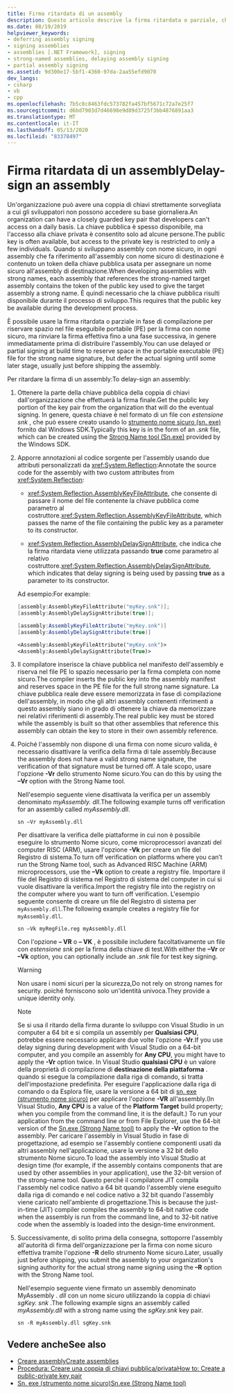 ```yaml
---
title: Firma ritardata di un assembly
description: Questo articolo descrive la firma ritardata o parziale, che riserva spazio nel file PE per la firma con nome sicuro, ma rinvia la firma effettiva.
ms.date: 08/19/2019
helpviewer_keywords:
- deferring assembly signing
- signing assemblies
- assemblies [.NET Framework], signing
- strong-named assemblies, delaying assembly signing
- partial assembly signing
ms.assetid: 9d300e17-5bf1-4360-97da-2aa55efd9070
dev_langs:
- csharp
- vb
- cpp
ms.openlocfilehash: 7b5c8c8463fdc573782fa457bf5671c72a7e25f7
ms.sourcegitcommit: d6bd7903d7d46698e9d89d3725f3bb4876891aa3
ms.translationtype: MT
ms.contentlocale: it-IT
ms.lasthandoff: 05/13/2020
ms.locfileid: "83378497"
---
```

# <a name="delay-sign-an-assembly"></a><span data-ttu-id="af168-103">Firma ritardata di un assembly</span><span class="sxs-lookup"><span data-stu-id="af168-103">Delay-sign an assembly</span></span>

<span data-ttu-id="af168-104">Un'organizzazione può avere una coppia di chiavi strettamente sorvegliata a cui gli sviluppatori non possono accedere su base giornaliera.</span><span class="sxs-lookup"><span data-stu-id="af168-104">An organization can have a closely guarded key pair that developers can't access on a daily basis.</span></span> <span data-ttu-id="af168-105">La chiave pubblica è spesso disponibile, ma l'accesso alla chiave privata è consentito solo ad alcune persone.</span><span class="sxs-lookup"><span data-stu-id="af168-105">The public key is often available, but access to the private key is restricted to only a few individuals.</span></span> <span data-ttu-id="af168-106">Quando si sviluppano assembly con nome sicuro, in ogni assembly che fa riferimento all'assembly con nome sicuro di destinazione è contenuto un token della chiave pubblica usata per assegnare un nome sicuro all'assembly di destinazione.</span><span class="sxs-lookup"><span data-stu-id="af168-106">When developing assemblies with strong names, each assembly that references the strong-named target assembly contains the token of the public key used to give the target assembly a strong name.</span></span> <span data-ttu-id="af168-107">È quindi necessario che la chiave pubblica risulti disponibile durante il processo di sviluppo.</span><span class="sxs-lookup"><span data-stu-id="af168-107">This requires that the public key be available during the development process.</span></span>

<span data-ttu-id="af168-108">È possibile usare la firma ritardata o parziale in fase di compilazione per riservare spazio nel file eseguibile portabile (PE) per la firma con nome sicuro, ma rinviare la firma effettiva fino a una fase successiva, in genere immediatamente prima di distribuire l'assembly.</span><span class="sxs-lookup"><span data-stu-id="af168-108">You can use delayed or partial signing at build time to reserve space in the portable executable (PE) file for the strong name signature, but defer the actual signing until some later stage, usually just before shipping the assembly.</span></span>

<span data-ttu-id="af168-109">Per ritardare la firma di un assembly:</span><span class="sxs-lookup"><span data-stu-id="af168-109">To delay-sign an assembly:</span></span>

1. <span data-ttu-id="af168-110">Ottenere la parte della chiave pubblica della coppia di chiavi dall'organizzazione che effettuerà la firma finale.</span><span class="sxs-lookup"><span data-stu-id="af168-110">Get the public key portion of the key pair from the organization that will do the eventual signing.</span></span> <span data-ttu-id="af168-111">In genere, questa chiave è nel formato di un file con *estensione snk* , che può essere creato usando lo [strumento nome sicuro (sn. exe)](../../framework/tools/sn-exe-strong-name-tool.md) fornito dal Windows SDK.</span><span class="sxs-lookup"><span data-stu-id="af168-111">Typically this key is in the form of an *.snk* file, which can be created using the [Strong Name tool (Sn.exe)](../../framework/tools/sn-exe-strong-name-tool.md) provided by the Windows SDK.</span></span>

2. <span data-ttu-id="af168-112">Apporre annotazioni al codice sorgente per l'assembly usando due attributi personalizzati da <xref:System.Reflection>:</span><span class="sxs-lookup"><span data-stu-id="af168-112">Annotate the source code for the assembly with two custom attributes from <xref:System.Reflection>:</span></span>

   - <span data-ttu-id="af168-113"><xref:System.Reflection.AssemblyKeyFileAttribute>, che consente di passare il nome del file contenente la chiave pubblica come parametro al costruttore.</span><span class="sxs-lookup"><span data-stu-id="af168-113"><xref:System.Reflection.AssemblyKeyFileAttribute>, which passes the name of the file containing the public key as a parameter to its constructor.</span></span>

   - <span data-ttu-id="af168-114"><xref:System.Reflection.AssemblyDelaySignAttribute>, che indica che la firma ritardata viene utilizzata passando **true** come parametro al relativo costruttore.</span><span class="sxs-lookup"><span data-stu-id="af168-114"><xref:System.Reflection.AssemblyDelaySignAttribute>, which indicates that delay signing is being used by passing **true** as a parameter to its constructor.</span></span>

   <span data-ttu-id="af168-115">Ad esempio:</span><span class="sxs-lookup"><span data-stu-id="af168-115">For example:</span></span>

   ```cpp
   [assembly:AssemblyKeyFileAttribute("myKey.snk")];
   [assembly:AssemblyDelaySignAttribute(true)];
   ```

   ```csharp
   [assembly:AssemblyKeyFileAttribute("myKey.snk")]
   [assembly:AssemblyDelaySignAttribute(true)]
   ```

   ```vb
   <Assembly:AssemblyKeyFileAttribute("myKey.snk")>
   <Assembly:AssemblyDelaySignAttribute(True)>
   ```

3. <span data-ttu-id="af168-116">Il compilatore inserisce la chiave pubblica nel manifesto dell'assembly e riserva nel file PE lo spazio necessario per la firma completa con nome sicuro.</span><span class="sxs-lookup"><span data-stu-id="af168-116">The compiler inserts the public key into the assembly manifest and reserves space in the PE file for the full strong name signature.</span></span> <span data-ttu-id="af168-117">La chiave pubblica reale deve essere memorizzata in fase di compilazione dell'assembly, in modo che gli altri assembly contenenti riferimenti a questo assembly siano in grado di ottenere la chiave da memorizzare nei relativi riferimenti di assembly.</span><span class="sxs-lookup"><span data-stu-id="af168-117">The real public key must be stored while the assembly is built so that other assemblies that reference this assembly can obtain the key to store in their own assembly reference.</span></span>

4. <span data-ttu-id="af168-118">Poiché l'assembly non dispone di una firma con nome sicuro valida, è necessario disattivare la verifica della firma di tale assembly.</span><span class="sxs-lookup"><span data-stu-id="af168-118">Because the assembly does not have a valid strong name signature, the verification of that signature must be turned off.</span></span> <span data-ttu-id="af168-119">A tale scopo, usare l'opzione **-Vr** dello strumento Nome sicuro.</span><span class="sxs-lookup"><span data-stu-id="af168-119">You can do this by using the **–Vr** option with the Strong Name tool.</span></span>

     <span data-ttu-id="af168-120">Nell'esempio seguente viene disattivata la verifica per un assembly denominato *myAssembly. dll*.</span><span class="sxs-lookup"><span data-stu-id="af168-120">The following example turns off verification for an assembly called *myAssembly.dll*.</span></span>

   ```console
   sn –Vr myAssembly.dll
   ```

   <span data-ttu-id="af168-121">Per disattivare la verifica delle piattaforme in cui non è possibile eseguire lo strumento Nome sicuro, come microprocessori avanzati del computer RISC (ARM), usare l'opzione **-Vk** per creare un file del Registro di sistema.</span><span class="sxs-lookup"><span data-stu-id="af168-121">To turn off verification on platforms where you can’t run the Strong Name tool, such as Advanced RISC Machine (ARM) microprocessors, use the **–Vk** option to create a registry file.</span></span> <span data-ttu-id="af168-122">Importare il file del Registro di sistema nel Registro di sistema del computer in cui si vuole disattivare la verifica.</span><span class="sxs-lookup"><span data-stu-id="af168-122">Import the registry file into the registry on the computer where you want to turn off verification.</span></span> <span data-ttu-id="af168-123">L'esempio seguente consente di creare un file del Registro di sistema per `myAssembly.dll`.</span><span class="sxs-lookup"><span data-stu-id="af168-123">The following example creates a registry file for `myAssembly.dll`.</span></span>

   ```console
   sn –Vk myRegFile.reg myAssembly.dll
   ```

   <span data-ttu-id="af168-124">Con l'opzione **– VR** o **– VK** , è possibile includere facoltativamente un file con *estensione snk* per la firma della chiave di test.</span><span class="sxs-lookup"><span data-stu-id="af168-124">With either the **–Vr** or **–Vk** option, you can optionally include an *.snk* file for test key signing.</span></span>

   > [!WARNING]
   > <span data-ttu-id="af168-125">Non usare i nomi sicuri per la sicurezza,</span><span class="sxs-lookup"><span data-stu-id="af168-125">Do not rely on strong names for security.</span></span> <span data-ttu-id="af168-126">poiché forniscono solo un'identità univoca.</span><span class="sxs-lookup"><span data-stu-id="af168-126">They provide a unique identity only.</span></span>

   > [!NOTE]
   > <span data-ttu-id="af168-127">Se si usa il ritardo della firma durante lo sviluppo con Visual Studio in un computer a 64 bit e si compila un assembly per **Qualsiasi CPU**, potrebbe essere necessario applicare due volte l'opzione **-Vr**.</span><span class="sxs-lookup"><span data-stu-id="af168-127">If you use delay signing during development with Visual Studio on a 64-bit computer, and you compile an assembly for **Any CPU**, you might have to apply the **-Vr** option twice.</span></span> <span data-ttu-id="af168-128">In Visual Studio **qualsiasi CPU** è un valore della proprietà di compilazione di **destinazione della piattaforma** . quando si esegue la compilazione dalla riga di comando, si tratta dell'impostazione predefinita. Per eseguire l'applicazione dalla riga di comando o da Esplora file, usare la versione a 64 bit di [sn. exe (strumento nome sicuro)](../../framework/tools/sn-exe-strong-name-tool.md) per applicare l'opzione **-VR** all'assembly.</span><span class="sxs-lookup"><span data-stu-id="af168-128">(In Visual Studio, **Any CPU** is a value of the **Platform Target** build property; when you compile from the command line, it is the default.) To run your application from the command line or from File Explorer, use the 64-bit version of the [Sn.exe (Strong Name tool)](../../framework/tools/sn-exe-strong-name-tool.md) to apply the **-Vr** option to the assembly.</span></span> <span data-ttu-id="af168-129">Per caricare l'assembly in Visual Studio in fase di progettazione, ad esempio se l'assembly contiene componenti usati da altri assembly nell'applicazione, usare la versione a 32 bit dello strumento Nome sicuro.</span><span class="sxs-lookup"><span data-stu-id="af168-129">To load the assembly into Visual Studio at design time (for example, if the assembly contains components that are used by other assemblies in your application), use the 32-bit version of the strong-name tool.</span></span> <span data-ttu-id="af168-130">Questo perché il compilatore JIT compila l'assembly nel codice nativo a 64 bit quando l'assembly viene eseguito dalla riga di comando e nel codice nativo a 32 bit quando l'assembly viene caricato nell'ambiente di progettazione.</span><span class="sxs-lookup"><span data-stu-id="af168-130">This is because the just-in-time (JIT) compiler compiles the assembly to 64-bit native code when the assembly is run from the command line, and to 32-bit native code when the assembly is loaded into the design-time environment.</span></span>

5. <span data-ttu-id="af168-131">Successivamente, di solito prima della consegna, sottoporre l'assembly all'autorità di firma dell'organizzazione per la firma con nome sicuro effettiva tramite l'opzione **-R** dello strumento Nome sicuro.</span><span class="sxs-lookup"><span data-stu-id="af168-131">Later, usually just before shipping, you submit the assembly to your organization's signing authority for the actual strong name signing using the **–R** option with the Strong Name tool.</span></span>

   <span data-ttu-id="af168-132">Nell'esempio seguente viene firmato un assembly denominato MyAssembly *. dll* con un nome sicuro utilizzando la coppia di chiavi *sgKey. snk* .</span><span class="sxs-lookup"><span data-stu-id="af168-132">The following example signs an assembly called *myAssembly.dll* with a strong name using the *sgKey.snk* key pair.</span></span>

   ```console
   sn -R myAssembly.dll sgKey.snk
   ```

## <a name="see-also"></a><span data-ttu-id="af168-133">Vedere anche</span><span class="sxs-lookup"><span data-stu-id="af168-133">See also</span></span>

- [<span data-ttu-id="af168-134">Creare assembly</span><span class="sxs-lookup"><span data-stu-id="af168-134">Create assemblies</span></span>](create.md)
- [<span data-ttu-id="af168-135">Procedura: Creare una coppia di chiavi pubblica/privata</span><span class="sxs-lookup"><span data-stu-id="af168-135">How to: Create a public-private key pair</span></span>](create-public-private-key-pair.md)
- [<span data-ttu-id="af168-136">Sn. exe (strumento nome sicuro)</span><span class="sxs-lookup"><span data-stu-id="af168-136">Sn.exe (Strong Name tool)</span></span>](../../framework/tools/sn-exe-strong-name-tool.md)
